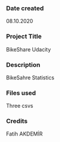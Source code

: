 ### Date created
08.10.2020

### Project Title
BikeShare Udacity

### Description
BikeSahre Statistics

### Files used
Three csvs

### Credits
Fatih AKDEMİR

